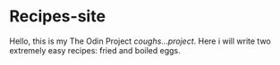 # Recipes-site
Hello, this is my The Odin Project *coughs*...<em>project</em>.
Here i will write two extremely easy recipes: fried and boiled eggs.
